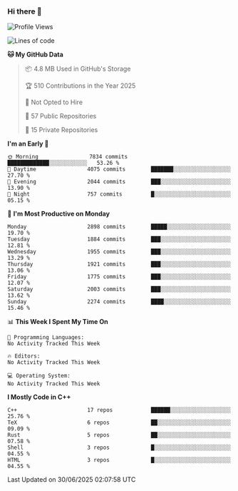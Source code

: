 ### Hi there 👋

<!--
**SemenMartynov/SemenMartynov** is a ✨ _special_ ✨ repository because its `README.md` (this file) appears on your GitHub profile.

Here are some ideas to get you started:

- 🔭 I’m currently working on ...
- 🌱 I’m currently learning ...
- 👯 I’m looking to collaborate on ...
- 🤔 I’m looking for help with ...
- 💬 Ask me about ...
- 📫 How to reach me: ...
- 😄 Pronouns: ...
- ⚡ Fun fact: ...
-->

<!--START_SECTION:waka-->
![Profile Views](http://img.shields.io/badge/Profile%20Views-0-blue)

![Lines of code](https://img.shields.io/badge/From%20Hello%20World%20I%27ve%20Written-7.7%20million%20lines%20of%20code-blue)

**🐱 My GitHub Data** 

> 📦 4.8 MB Used in GitHub's Storage 
 > 
> 🏆 510 Contributions in the Year 2025
 > 
> 🚫 Not Opted to Hire
 > 
> 📜 57 Public Repositories 
 > 
> 🔑 15 Private Repositories 
 > 
**I'm an Early 🐤** 

```text
🌞 Morning                7834 commits        █████████████░░░░░░░░░░░░   53.26 % 
🌆 Daytime                4075 commits        ███████░░░░░░░░░░░░░░░░░░   27.70 % 
🌃 Evening                2044 commits        ███░░░░░░░░░░░░░░░░░░░░░░   13.90 % 
🌙 Night                  757 commits         █░░░░░░░░░░░░░░░░░░░░░░░░   05.15 % 
```
📅 **I'm Most Productive on Monday** 

```text
Monday                   2898 commits        █████░░░░░░░░░░░░░░░░░░░░   19.70 % 
Tuesday                  1884 commits        ███░░░░░░░░░░░░░░░░░░░░░░   12.81 % 
Wednesday                1955 commits        ███░░░░░░░░░░░░░░░░░░░░░░   13.29 % 
Thursday                 1921 commits        ███░░░░░░░░░░░░░░░░░░░░░░   13.06 % 
Friday                   1775 commits        ███░░░░░░░░░░░░░░░░░░░░░░   12.07 % 
Saturday                 2003 commits        ███░░░░░░░░░░░░░░░░░░░░░░   13.62 % 
Sunday                   2274 commits        ████░░░░░░░░░░░░░░░░░░░░░   15.46 % 
```


📊 **This Week I Spent My Time On** 

```text
💬 Programming Languages: 
No Activity Tracked This Week

🔥 Editors: 
No Activity Tracked This Week

💻 Operating System: 
No Activity Tracked This Week
```

**I Mostly Code in C++** 

```text
C++                      17 repos            ██████░░░░░░░░░░░░░░░░░░░   25.76 % 
TeX                      6 repos             ██░░░░░░░░░░░░░░░░░░░░░░░   09.09 % 
Rust                     5 repos             ██░░░░░░░░░░░░░░░░░░░░░░░   07.58 % 
Shell                    3 repos             █░░░░░░░░░░░░░░░░░░░░░░░░   04.55 % 
HTML                     3 repos             █░░░░░░░░░░░░░░░░░░░░░░░░   04.55 % 
```




 Last Updated on 30/06/2025 02:07:58 UTC
<!--END_SECTION:waka-->